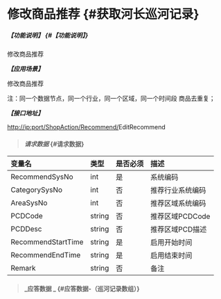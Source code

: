 # 修改商品推荐 {#获取河长巡河记录}

##### _【功能说明】_ {#【功能说明】}

修改商品推荐

_**【应用场景】**_

修改商品推荐

注：同一个数据节点，同一个行业，同一个区域，同一个时间段 商品去重复；

_**【接口地址】**_

[http://ip:port/ShopAction/Recommend/](http://ip:port/HMQuery/PatrolRiver/GetPatrolRivers)EditRecommend

> #### _请求数据_ {#请求数据}

| 变量名 | 类型 | 是否必须 | 描述 |
| :--- | :--- | :--- | :--- |
| RecommendSysNo | int | 是 | 系统编码 |
| CategorySysNo | int | 否 | 推荐行业系统编码 |
| AreaSysNo | int | 否 | 推荐区域系统编码 |
| PCDCode | string | 否 | 推荐区域PCDCode |
| PCDDesc | string | 否 | 推荐区域PCD描述 |
| RecommendStartTime | string | 是 | 启用开始时间 |
| RecommendEndTime | string | 是 | 启用结束时间 |
| Remark | string | 否 | 备注 |

> #### _应答数据 _ {#应答数据-（巡河记录数组）}



